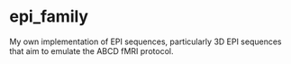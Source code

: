 # epi_family
My own implementation of EPI sequences, particularly 3D EPI sequences that aim to emulate the ABCD fMRI protocol.
